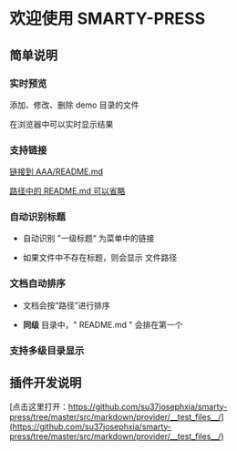 # 欢迎使用 SMARTY-PRESS


## 简单说明

### 实时预览

添加、修改、删除 demo 目录的文件

在浏览器中可以实时显示结果

### 支持链接

[链接到 AAA/README.md](/AAA/README.md)

[路径中的 README.md 可以省略](/AAA)

### 自动识别标题

* 自动识别 ”一级标题“ 为菜单中的链接

* 如果文件中不存在标题，则会显示 文件路径

### 文档自动排序

* 文档会按“路径”进行排序

*  **同级** 目录中，" README.md " 会排在第一个

### 支持多级目录显示

## 插件开发说明

[点击这里打开：https://github.com/su37josephxia/smarty-press/tree/master/src/markdown/provider/__test_files__/](https://github.com/su37josephxia/smarty-press/tree/master/src/markdown/provider/__test_files__/)
